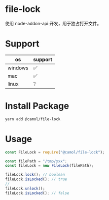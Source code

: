 # file-lock

使用 node-addon-api 开发，用于独占打开文件。

# Support

| os      | support |
| ------- | ------- |
| windows | ✅      |
| mac     | ✅      |
| linux   | ❔      |

# Install Package

```bash
yarn add @camol/file-lock
```

# Usage

```javascript
const FileLock = require("@camol/file-lock");

const filePath = "/tmp/xxx";
const fileLock = new FileLock(filePath);

fileLock.lock(); // boolean
fileLock.isLocked(); // true
//
fileLock.unlock();
fileLock.isLocked(); // false
```
